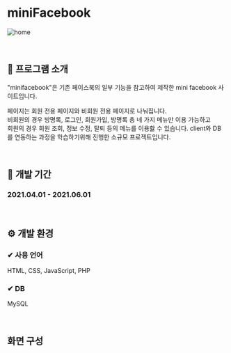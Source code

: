 # miniFacebook
![home](https://github.com/leeeeeeeminji/miniFacebook/assets/87288893/f97ad8d6-0421-4bdb-8c4a-57697eadce1d)

<br>

##  📘 프로그램 소개
<p>"minifacebook"은 기존 페이스북의 일부 기능을 참고하여 제작한 mini facebook 사이트입니다.</p>
<p>
페이지는 회원 전용 페이지와 비회원 전용 페이지로 나눠집니다.<br>
비회원의 경우 방명록, 로그인, 회원가입, 방명록 총 네 가지 메뉴만 이용 가능하고 <br>
회원의 경우 회원 조회, 정보 수정, 탈퇴 등의 메뉴를 이용핧 수 있습니다. <br<>
client와 DB를 연동하는 과정을 학습하기위해 진행한 소규모 프로젝트입니다.
</p>

<br>

## 📅 개발 기간
### 2021.04.01 - 2021.06.01

<br>

## ⚙ 개발 환경
### ✔ 사용 언어
HTML, CSS, JavaScript, PHP
### ✔ DB
  <p>MySQL</p>

<br>

## 화면 구성

